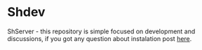 # Shdev
ShServer - this repository is simple focused on development and discussions, if you got any question about instalation post [here](https://www.elitepvpers.com/forum/shaiya-pserver-development/).
